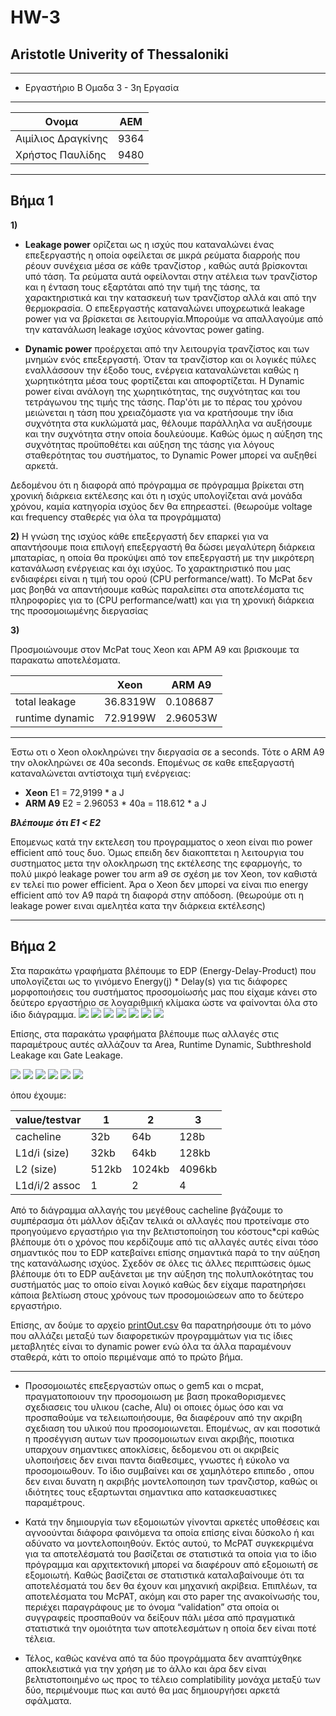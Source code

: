 # HW-3
## Aristotle Univerity of Thessaloniki

---
* Εργαστήριο Β Ομαδα 3 - 3η Εργασία

---
| **Ονομα**       | ΑΕΜ          |
| --- | -------------- |
| Αιμίλιος Δραγκίνης | 9364 |
| Χρήστος Παυλίδης | 9480 |

---
## Βήμα 1
**1)**



* **Leakage power** ορίζεται ως η ισχύς που καταναλώνει ένας επεξεργαστής η οποία οφείλεται σε
μικρά ρεύματα διαρροής που ρέουν συνέχεια μέσα σε κάθε τρανζίστορ , καθώς αυτά
βρίσκονται υπό τάση. Τα ρεύματα αυτά οφείλονται στην ατέλεια των τρανζίστορ και η ένταση
τους εξαρτάται από την τιμή της τάσης, τα χαρακτηριστικά και την κατασκευή των τρανζίστορ
αλλά και από την θερμοκρασία. O επεξεργαστής καταναλώνει υποχρεωτικά leakage power για να βρίσκεται σε λειτουργία.Μπορούμε να απαλλαγούμε από την κατανάλωση leakage
ισχύος κάνοντας power gating.

* **Dynamic power** προέρχεται από την λειτουργία τρανζίστος και των μνημών ενός επεξεργαστή. Όταν τα τρανζίστορ
και οι λογικές πύλες εναλλάσσουν την έξοδο τους, ενέργεια καταναλώνεται καθώς η χωρητικότητα
μέσα τους φορτίζεται και αποφορτίζεται. Η Dynamic power είναι ανάλογη της χωρητικότητας,
της συχνότητας και του τετράγωνου της τιμής της τάσης. 
Παρ'ότι με το πέρας του χρόνου μειώνεται η τάση που χρειαζόμαστε για να κρατήσουμε την ίδια συχνότητα
στα κυκλώματά μας, θέλουμε παράλληλα να αυξήσουμε και την συχνότητα στην οποία δουλεύουμε.
Καθώς όμως η αύξηση της συχνότητας προϋποθέτει και αύξηση της τάσης για λόγους σταθερότητας
του συστήματος, το Dynamic Power μπορεί να αυξηθεί αρκετά.

Δεδομένου ότι η διαφορά από πρόγραμμα σε πρόγραμμα βρίκεται στη χρονική διάρκεια εκτέλεσης και
ότι η ισχύς υπολογίζεται ανά μονάδα χρόνου, καμία κατηγορία ισχύος δεν θα
επηρεαστεί. (θεωρούμε voltage και frequency σταθερές για όλα τα προγράμματα)

**2)**
Η γνώση της ισχύος κάθε επεξεργαστή δεν επαρκεί για να απαντήσουμε ποια επιλογή
επεξεργαστή θα δώσει μεγαλύτερη διάρκεια μπαταρίας, η οποία θα προκύψει από τον
επεξεργαστή με την μικρότερη κατανάλωση ενέργειας και όχι ισχύος. Το χαρακτηριστικό που
μας ενδιαφέρει είναι η τιμή του ορού (CPU performance/watt). To McPat δεν μας βοηθά να
απαντήσουμε καθώς παραλείπει στα αποτελέσματα τις πληροφορίες για το (CPU
performance/watt) και για τη χρονική διάρκεια της προσομοιωμένης διεργασίας

**3)**

Προσμοιώνουμε στον McPat τους Χeon και ΑΡΜ Α9 και βρισκουμε τα παρακατω αποτελέσματα.

| |Xeon      | ARM A9         |
| --- | -------------- |---|
| total leakage | 36.8319W | 0.108687
| runtime dynamic | 72.9199W | 2.96053W

---
Έστω οτι ο Xeon ολοκληρώνει την διεργασία σε a seconds. Τότε ο ARM A9 την ολοκληρώνει σε 40a seconds. Επομένως σε καθε επεξαργαστή καταναλώνεται αντίστοιχα τιμή ενέργειας:


* **Χeon** E1 = 72,9199 * a J
* **ARM A9** E2  = 2.96053 * 40a  = 118.612 * a J

***Βλέπουμε ότι Ε1 < Ε2***

Επομενως κατά την εκτελεση του προγραμματος ο xeon είναι πιο power efficient από τους δυο.
Όμως επειδη δεν διακοπτεται η λειτουργια του συστηματος μετα την ολοκληρωση της εκτέλεσης της εφαρμογής, το πολύ μικρό leakage power του arm a9 σε σχέση με τον Xeon, τον καθιστά εν τελεί πιο
power efficient. Άρα o Xeon δεν μπορεί να είναι πιο energy efficient από τον A9 παρά τη διαφορά στην απόδοση. (θεωρούμε οτι η leakage power ειναι αμελητέα κατα την διάρκεια εκτέλεσης)

---
## Βήμα 2

Στα παρακάτω γραφήματα βλέπουμε το EDP (Energy-Delay-Product) που υπολογίζεται ως το γινόμενο Energy(j) * Delay(s) για τις διάφορες μορφοποιήσεις του συστήματος προσομοίωσής μας που είχαμε κάνει στο δεύτερο εργαστήριο σε λογαριθμική κλίμακα ώστε να φαίνονται όλα στο ίδιο διάγραμμα.
![](https://github.com/pavlidic/HW-3/blob/main/figures/Figure1.jpg)
![](https://github.com/pavlidic/HW-3/blob/main/figures/Figure2.jpg)
![](https://github.com/pavlidic/HW-3/blob/main/figures/Figure3.jpg)
![](https://github.com/pavlidic/HW-3/blob/main/figures/Figure4.jpg)
![](https://github.com/pavlidic/HW-3/blob/main/figures/Figure5.jpg)
![](https://github.com/pavlidic/HW-3/blob/main/figures/Figure6.jpg)
![](https://github.com/pavlidic/HW-3/blob/main/figures/Figure7.jpg)
  
  
Επίσης, στα παρακάτω γραφήματα βλέπουμε πως αλλαγές στις παραμέτρους αυτές αλλάζουν τα Area, Runtime Dynamic, Subthreshold Leakage και Gate Leakage.  

![](https://github.com/pavlidic/HW-3/blob/main/graphs/area.png)
![](https://github.com/pavlidic/HW-3/blob/main/graphs/gateL.png)
![](https://github.com/pavlidic/HW-3/blob/main/graphs/subL.png)
![](https://github.com/pavlidic/HW-3/blob/main/graphs/dyn.png)
![](https://github.com/pavlidic/HW-3/blob/main/graphs/pCL2.png)
![](https://github.com/pavlidic/HW-3/blob/main/graphs/pAll.png)

όπου έχουμε:

value/testvar| 1 | 2 | 3
---|---|---|---
cacheline|32b|64b|128b
L1d/i (size)|32kb|64kb|128kb
L2 (size)|512kb|1024kb|4096kb
L1d/i/2 assoc|1|2|4


Από το διάγραμμα αλλαγής του μεγέθους cacheline βγάζουμε το συμπέρασμα ότι μάλλον άξιζαν τελικά οι αλλαγές που προτείναμε στο προηγούμενο εργαστήριο για την βελτιστοποίηση του κόστους\*cpi καθώς βλέπουμε ότι ο χρόνος που κερδίζουμε από τις αλλαγές αυτές είναι τόσο σημαντικός που το EDP κατεβαίνει επίσης σημαντικά παρά το την αύξηση της κατανάλωσης ισχύος. Σχεδόν σε όλες τις άλλες περιπτώσεις όμως βλέπουμε ότι το EDP αυξάνεται με την αύξηση της πολυπλοκότητας του συστήματός μας το οποίο είναι λογικό καθώς δεν είχαμε παρατηρήσει κάποια βελτίωση στους χρόνους των προσομοιώσεων απο το δεύτερο εργαστήριο.

Επίσης, αν δούμε το αρχείο [printOut.csv](https://github.com/pavlidic/HW-3/blob/main/printOut.csv) θα παρατηρήσουμε ότι το μόνο που αλλάζει μεταξύ των διαφορετικών προγραμμάτων για τις ίδιες μεταβλητές είναι το dynamic power ενώ όλα τα άλλα παραμένουν σταθερά, κάτι το οποίο περιμέναμε από το πρώτο βήμα.

---
- Προσομοιωτές επεξεργαστών οπως ο gem5 και ο mcpat, πραγματοποιουν την προσομοιωση με βαση προκαθορισμενες  σχεδιασεις του υλικου (cache, Alu) οι οποιες όμως όσο και να προσπαθούμε να τελειωποιήσουμε, θα διαφέρουν από την ακριβη σχεδιαση του υλικού  που προσομοιωνεται. Επομένως, αν και ποσοτικά η προσέγγιση αυτων των προσομοιωτων ειναι ακριβής, ποιοτικα υπαρχουν σημαντικες αποκλίσεις, δεδομενου οτι οι ακριβείς υλοποιήσεις δεν ειναι παντα διαθεσιμες, γνωστες ή εύκολο να προσομοιωθουν. Το ίδιο συμβαίνει και σε χαμηλότερο επιπεδο , οπου δεν ειναι δυνατη η ακριβής μοντελοποιηση των τρανζιστορ, καθώς οι ιδιότητες τους εξαρτωνται σημαντικα απο κατασκευαστικες παραμέτρους.

- Κατά την δημιουργία
των εξομοιωτών γίνονται αρκετές υποθέσεις
και αγνοούνται διάφορα φαινόμενα τα
οποία επίσης είναι δύσκολο ή και αδύνατο να
μοντελοποιηθούν. Εκτός αυτού, το McPAT
συγκεκριμένα για τα αποτελέσματά του
βασίζεται σε στατιστικά τα οποία για
το ίδιο πρόγραμμα και αρχιτεκτονική
μπορεί να διαφέρουν από εξομοιωτή σε
εξομοιωτή. Καθώς βασίζεται σε στατιστικά
καταλαβαίνουμε ότι τα αποτελέσματά του
δεν θα έχουν και μηχανική ακρίβεια.
Επιπλέων, τα αποτελέσματα του McPAT, ακόμη
και στο paper της ανακοίνωσής του, περιέχει
παραγράφους με το όνομα “validation” στα
οποία οι συγγραφείς προσπαθούν να
δείξουν πάλι μέσα από πραγματικά
στατιστικά την ομοιότητα των αποτελεσμάτων
η οποία δεν είναι ποτέ τέλεια. 
- Τέλος,
καθώς κανένα από τα δύο προγράμματα δεν
αναπτύχθηκε αποκλειστικά για την χρήση
με το άλλο και άρα δεν είναι βελτιστοποιημένο
ως προς το τέλειο complatibility μονάχα μεταξύ
των δύο, περιμένουμε πως και αυτό θα μας
δημιουργήσει αρκετά σφάλματα.
